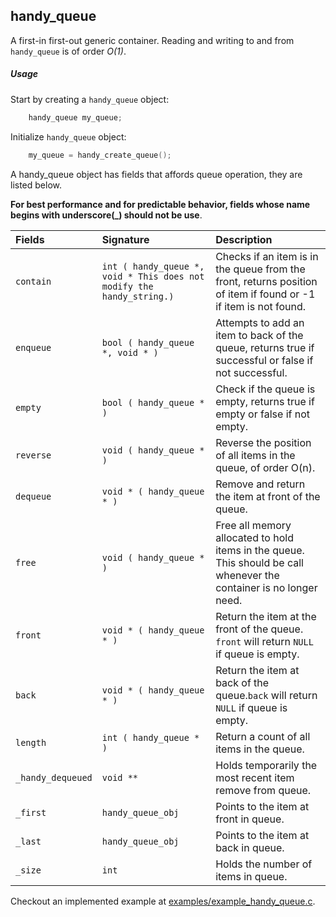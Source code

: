 ## handy_queue

A first-in first-out generic container. Reading and writing to and from `handy_queue` is of order *O(1)*.

##### Usage

Start by creating a `handy_queue` object:

```c
    handy_queue my_queue;
```

Initialize `handy_queue` object:

```c
    my_queue = handy_create_queue();
```

A handy_queue object has fields that affords queue operation, they are listed below.

**For best performance and for predictable behavior, fields whose name
begins with underscore(_) should not be use**.

| Fields            | Signature                             | Description                          |
|:------------------|:--------------------------------------|:------------------------------------|
| `contain`         | `int ( handy_queue *, void * This does not modify the handy_string.)`       | Checks if an item is in the queue from the front, returns position of item if found or -1 if item is not found.|
| `enqueue`         | `bool ( handy_queue *, void * )`      | Attempts to add an item to back of the queue, returns true if successful or false if not successful.|
| `empty`           | `bool ( handy_queue * )`              | Check if the queue is empty, returns true if empty or false if not empty.
| `reverse`         | `void ( handy_queue * )`              | Reverse the position of all items in the queue, of order O(n).
| `dequeue`         | `void * ( handy_queue * )`            | Remove and return the item at front of the queue. |
| `free`            | `void ( handy_queue * )`              | Free all memory allocated to hold items in the queue. This should be call whenever the container is no longer need.
| `front`           | `void * ( handy_queue * )`            | Return the item at the front of the queue. `front` will return `NULL` if queue is empty.
| `back`            | `void * ( handy_queue * )`            | Return the item at back of the queue.`back` will return `NULL` if queue is empty.
| `length`          | `int ( handy_queue * )`               | Return a count of all items in the queue.
| `_handy_dequeued` | `void **`                             | Holds temporarily the most recent item remove from queue.
| `_first`          | `handy_queue_obj`                     | Points to the item at front in queue.
| `_last`           | `handy_queue_obj`                     | Points to the item at back in queue.
| `_size`           | `int`                                 | Holds the number of items in queue.


Checkout an implemented example at [examples/example_handy_queue.c](../examples/example_handy_queue.c).